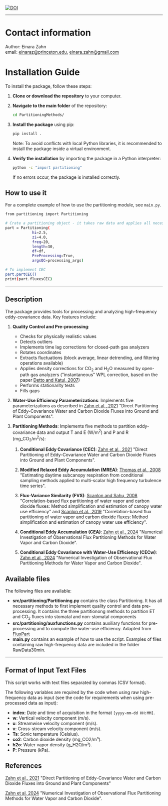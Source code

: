 
[![DOI](https://zenodo.org/badge/441544177.svg)](https://zenodo.org/badge/latestdoi/441544177)

---
# Contact information 

Author: Einara Zahn\
email: einaraz@princeton.edu, einara.zahn@gmail.com

# Installation Guide

To install the package, follow these steps:

1. **Clone or download the repository** to your computer.

2. **Navigate to the main folder** of the repository:

    ```sh
    cd PartitioningMethods/
    ```

3. **Install the package** using pip:

    ```sh
    pip install .
    ```

    Note: To avoid conflicts with local Python libraries, it is recommended to install the package inside a virtual environment.

4. **Verify the installation** by importing the package in a Python interpreter:

    ```sh
    python -c "import partitioning"
    ```

    If no errors occur, the package is installed correctly.

## How to use it
For a complete example of how to use the partitioning module, see ```main.py```.

```sh
from partitioning import Partitioning

# Crate a partitioning object - it takes raw data and applies all necessary corrections
part = Partitioning(
            hi=2.5,
            zi=4.0,
            freq=20,
            length=30,
            df=df,
            PreProcessing=True,
            argsQC=processing_args)

# To implement CEC
part.partCEC()
print(part.fluxesCEC)
```

---
## Description

The package provides tools for processing and analyzing high-frequency eddy-covariance data. Key features include:

1. **Quality Control and Pre-processing**:
   - Checks for physically realistic values
   - Detects outliers
   - Implements time lag corrections for closed-path gas analyzers
   - Rotates coordinates
   - Extracts fluctuations (block average, linear detrending, and filtering operations available)
   - Applies density corrections for CO<sub>2</sub> and H<sub>2</sub>O measured by open-path gas analyzers ("instantaneous" WPL correction, based on the paper [Detto and Katul, 2007](https://link.springer.com/article/10.1007%2Fs10546-006-9105-1))
   - Performs stationarity tests
   - Fills gaps

2. **Water-Use Efficiency Parameterizations**:
   Implements five parameterizations as described in [Zahn et al., 2021](https://www.sciencedirect.com/science/article/pii/S0168192321004767?via%3Dihub) "Direct Partitioning of Eddy-Covariance Water and Carbon Dioxide Fluxes into Ground and Plant Components".

3. **Partitioning Methods**:
   Implements five methods to partition eddy-covariance data and output T and E (W/m<sup>2</sup>) and P and R (mg_CO<sub>2</sub>/m<sup>2</sup>/s):
   
   1. **Conditional Eddy Covariance (CEC)**:
      [Zahn et al., 2021](https://www.sciencedirect.com/science/article/pii/S0168192321004767?via%3Dihub) "Direct Partitioning of Eddy-Covariance Water and Carbon Dioxide Fluxes into Ground and Plant Components".
   
   2. **Modified Relaxed Eddy Accumulation (MREA)**:
      [Thomas et al., 2008](https://www.sciencedirect.com/science/article/pii/S0168192308000737) "Estimating daytime subcanopy respiration from conditional sampling methods applied to multi-scalar high frequency turbulence time series".
   
   3. **Flux-Variance Similarity (FVS)**:
      [Scanlon and Sahu, 2008](https://agupubs.onlinelibrary.wiley.com/doi/full/10.1029/2008WR006932) "Correlation-based flux partitioning of water vapor and carbon dioxide fluxes: Method simplification and estimation of canopy water use efficiency" and
      [Scanlon et al., 2019](https://www.sciencedirect.com/science/article/pii/S016819231930348X?via%3Dihub) "Correlation-based flux partitioning of water vapor and carbon dioxide fluxes: Method simplification and estimation of canopy water use efficiency".
   
   4. **Conditional Eddy Accumulation (CEA)**:
      [Zahn et al., 2024](https://agupubs.onlinelibrary.wiley.com/doi/full/10.1029/2024JG008025) "Numerical Investigation of Observational Flux Partitioning Methods for Water Vapor and Carbon Dioxide".
   
   5. **Conditional Eddy Covariance with Water-Use Efficiency (CECw)**:
      [Zahn et al., 2024](https://agupubs.onlinelibrary.wiley.com/doi/full/10.1029/2024JG008025) "Numerical Investigation of Observational Flux Partitioning Methods for Water Vapor and Carbon Dioxide".

## Available files 

The following files are available:

  - **src/partitioning/Partitioning.py** contains the class Partitioning. It has all necessary methods to first implement quality control and data pre-processing. It contains the three partitionong methods to partition ET and CO<sub>2</sub> fluxes into stomatal and non-stomatal components
  - **src/partitioning/auxfunctions.py** contains auxiliary functions for pre-processing and to compute the water-use efficiency. Adapted from <a href="https://github.com/usda-ars-ussl/fluxpart">FluxPart</a>
  - **main.py** contains an example of how to use the script. Examples of files containing raw high-frequency data are included in the folder RawData30min.

---
## Format of Input Text Files

This script works with text files separated by commas (CSV format).

The following variables are required by the code when using raw high-frequency data as input (see the code for requirements when using pre-processed data as input):

- **index**: Date and time of acquisition in the format `[yyyy-mm-dd HH:MM]`.
- **w**: Vertical velocity component (m/s).
- **u**: Streamwise velocity component (m/s).
- **v**: Cross-stream velocity component (m/s).
- **Ts**: Sonic temperature (Celsius).
- **co2**: Carbon dioxide density (mg_CO2/m³).
- **h2o**: Water vapor density (g_H2O/m³).
- **P**: Pressure (kPa).


## References
[Zahn et al., 2021](https://www.sciencedirect.com/science/article/pii/S0168192321004767?via%3Dihub) "Direct Partitioning of Eddy-Covariance Water and Carbon Dioxide Fluxes into Ground and Plant Components" 

[Zahn et al, 2024](https://agupubs.onlinelibrary.wiley.com/doi/full/10.1029/2024JG008025) "Numerical Investigation of Observational Flux Partitioning Methods for Water Vapor and Carbon Dioxide".
